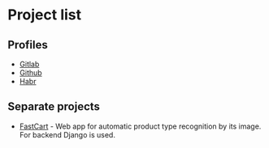 # Project list

## Profiles

* [Gitlab](https://gitlab.com/users/DGKmaster/projects)
* [Github](https://github.com/DGKmaster?tab=repositories)
* [Habr](https://habr.com/ru/users/Dgekotna/posts/)

## Separate projects

* [FastCart](https://github.com/samsheff/FastCart) - Web app for automatic product type recognition by its image. For backend Django is used.
